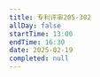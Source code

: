 ```yaml
---
title: 专利评审205-302
allDay: false
startTime: 13:00
endTime: 16:30
date: 2025-02-19
completed: null
---
```


